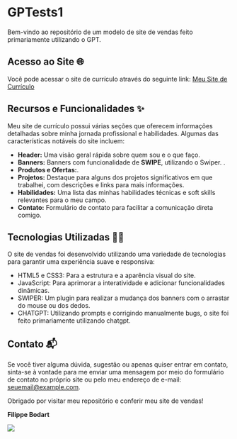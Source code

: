 <!DOCTYPE html>
<html lang="en">
<head>
<meta charset="UTF-8">
<meta name="viewport" content="width=device-width, initial-scale=1.0">
<title>Site de Currículo</title>
</head>
<body>

<h1>GPTests1</h1>

<p>Bem-vindo ao repositório de um modelo de site de vendas feito primariamente utilizando o GPT.</p>

<h2>Acesso ao Site 🌐</h2>

<p>Você pode acessar o site de currículo através do seguinte link: <a href="https://seusite.com">Meu Site de Currículo</a></p>

<h2>Recursos e Funcionalidades ✨</h2>

<p>Meu site de currículo possui várias seções que oferecem informações detalhadas sobre minha jornada profissional e habilidades. Algumas das características notáveis do site incluem:</p>

<ul>
  <li><strong>Header:</strong> Uma visão geral rápida sobre quem sou e o que faço.</li>
  <li><strong>Banners:</strong> Banners com funcionalidade de <strong>SWIPE</strong>, utilizando o Swiper. .</li>
  <li><strong>Produtos e Ofertas:</strong>.</li>
  <li><strong>Projetos:</strong> Destaque para alguns dos projetos significativos em que trabalhei, com descrições e links para mais informações.</li>
  <li><strong>Habilidades:</strong> Uma lista das minhas habilidades técnicas e soft skills relevantes para o meu campo.</li>
  <li><strong>Contato:</strong> Formulário de contato para facilitar a comunicação direta comigo.</li>
</ul>

<h2>Tecnologias Utilizadas 👨‍💻</h2>

<p>O site de vendas foi desenvolvido utilizando uma variedade de tecnologias para garantir uma experiência suave e responsiva:</p>

<ul>
  <li>HTML5 e CSS3: Para a estrutura e a aparência visual do site.</li>
  <li>JavaScript: Para aprimorar a interatividade e adicionar funcionalidades dinâmicas.</li>
  <li>SWIPER: Um plugin para realizar a mudança dos banners com o arrastar do mouse ou dos dedos.</li>
  <li>CHATGPT: Utilizando prompts e corrigindo manualmente bugs, o site foi feito primariamente utilizando chatgpt.</li>
</ul>


<h2>Contato 📬</h2>

<p>Se você tiver alguma dúvida, sugestão ou apenas quiser entrar em contato, sinta-se à vontade para me enviar uma mensagem por meio do formulário de contato no próprio site ou pelo meu endereço de e-mail: <a href="mailto:filippekb@gmail.com">seuemail@example.com</a>.</p>

<p>Obrigado por visitar meu repositório e conferir meu site de vendas!</p>

<p><strong>Filippe Bodart</strong></p>

<img src="https://uploaddeimagens.com.br/images/004/575/238/full/Captura_de_tela_2023-08-14_002008.png?1691983359">
</body>
</html>
